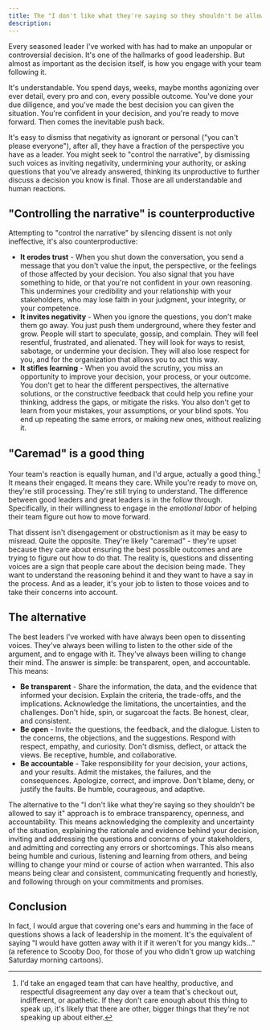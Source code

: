 ```yaml
---
title: The "I don't like what they're saying so they shouldn't be allowed to say it" approach to crisis management
description:
---
```


Every seasoned leader I've worked with has had to make an unpopular or controversial decision. It's one of the hallmarks of good leadership. But almost as important as the decision itself, is how you engage with your team following it.

It's understandable. You spend days, weeks, maybe months agonizing over ever detail, every pro and con, every possible outcome. You've done your due diligence, and you've made the best decision you can given the situation. You're confident in your decision, and you're ready to move forward. Then comes the inevitable push back.

It's easy to dismiss that negativity as ignorant or personal ("you can't please everyone"), after all, they have a fraction of the perspective you have as a leader. You might seek to "control the narrative", by dismissing such voices as inviting negativity, undermining your authority, or asking questions that you've already answered, thinking its unproductive to further discuss a decision you know is  final. Those are all understandable and human reactions.

## "Controlling the narrative" is counterproductive

Attempting to "control the narrative" by silencing dissent is not only ineffective, it's also counterproductive:

* **It erodes trust** - When you shut down the conversation, you send a message that you don't value the input, the perspective, or the feelings of those affected by your decision. You also signal that you have something to hide, or that you're not confident in your own reasoning. This undermines your credibility and your relationship with your stakeholders, who may lose faith in your judgment, your integrity, or your competence.
* **It invites negativity** - When you ignore the questions, you don't make them go away. You just push them underground, where they fester and grow. People will start to speculate, gossip, and complain. They will feel resentful, frustrated, and alienated. They will look for ways to resist, sabotage, or undermine your decision. They will also lose respect for you, and for the organization that allows you to act this way.
* **It stifles learning** - When you avoid the scrutiny, you miss an opportunity to improve your decision, your process, or your outcome. You don't get to hear the different perspectives, the alternative solutions, or the constructive feedback that could help you refine your thinking, address the gaps, or mitigate the risks. You also don't get to learn from your mistakes, your assumptions, or your blind spots. You end up repeating the same errors, or making new ones, without realizing it.

## "Caremad" is a good thing

Your team's reaction is equally human, and I'd argue, actually a good thing.[^1] It means their engaged. It means they care. While you're ready to move on, they're still processing. They're still trying to understand. The difference between good leaders and great leaders is in the follow through. Specifically, in their willingness to engage in the *emotional labor* of helping their team figure out how to move forward.

That dissent isn't disengagement or obstructionism as it may be easy to misread. Quite the opposite. They're likely "caremad" - they're upset because they care about ensuring the best possible outcomes and are trying to figure out how to do that. The reality is, questions and dissenting voices are a sign that people care about the decision being made. They want to understand the reasoning behind it and they want to have a say in the process. And as a leader, it's your job to listen to those voices and to take their concerns into account.

## The alternative

The best leaders I've worked with have always been open to dissenting voices. They've always been willing to listen to the other side of the argument, and to engage with it. They've always been willing to change their mind. The answer is simple: be transparent, open, and accountable. This means:

* **Be transparent** - Share the information, the data, and the evidence that informed your decision. Explain the criteria, the trade-offs, and the implications. Acknowledge the limitations, the uncertainties, and the challenges. Don't hide, spin, or sugarcoat the facts. Be honest, clear, and consistent.
* **Be open** - Invite the questions, the feedback, and the dialogue. Listen to the concerns, the objections, and the suggestions. Respond with respect, empathy, and curiosity. Don't dismiss, deflect, or attack the views. Be receptive, humble, and collaborative.
* **Be accountable** - Take responsibility for your decision, your actions, and your results. Admit the mistakes, the failures, and the consequences. Apologize, correct, and improve. Don't blame, deny, or justify the faults. Be humble, courageous, and adaptive.

The alternative to the "I don't like what they're saying so they shouldn't be allowed to say it" approach is to embrace transparency, openness, and accountability. This means acknowledging the complexity and uncertainty of the situation, explaining the rationale and evidence behind your decision, inviting and addressing the questions and concerns of your stakeholders, and admitting and correcting any errors or shortcomings. This also means being humble and curious, listening and learning from others, and being willing to change your mind or course of action when warranted. This also means being clear and consistent, communicating frequently and honestly, and following through on your commitments and promises.

## Conclusion

In fact, I would argue that covering one's ears and humming in the face of questions shows a lack of leadership in the moment. It's the equivalent of saying "I would have gotten away with it if it weren't for you mangy kids..." (a reference to Scooby Doo, for those of you who didn't grow up watching Saturday morning cartoons).

[^1]: I'd take an engaged team that can have healthy, productive, and respectful disagreement any day over a team that's checkout out, indifferent, or apathetic. If they don't care enough about this thing to speak up, it's likely that there are other, bigger things that they're not speaking up about either.